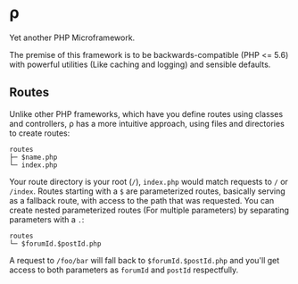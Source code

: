 # ρ

Yet another PHP Microframework.

The premise of this framework is to be backwards-compatible (PHP <= 5.6) with powerful utilities (Like caching and
logging) and sensible defaults.

## Routes

Unlike other PHP frameworks, which have you define routes using classes and controllers, ρ has a more intuitive
approach, using files and directories to create routes:

```
routes
├─ $name.php
└─ index.php
```

Your route directory is your root (`/`), `index.php` would match requests to `/` or `/index`. Routes starting with a `$`
are parameterized routes, basically serving as a fallback route, with access to the path that was requested. You can
create nested parameterized routes (For multiple parameters) by separating parameters with a `.`:

```
routes
└─ $forumId.$postId.php
```

A request to `/foo/bar` will fall back to `$forumId.$postId.php` and you'll get access to both parameters as `forumId`
and `postId` respectfully.
